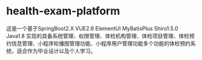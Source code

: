# health-exam-platform
这是一个基于SpringBoot2.X VUE2.6 ElementUI MyBatisPlus Shiro1.5.0 Java1.8 实现的具备系统管理、权限管理、体检机构管理、体检项目管理、体检预约信息管理、小程序轮播图管理功能、小程序用户管理功能多个功能的体检预约系统，适合作为毕业设计以及个人学习。
